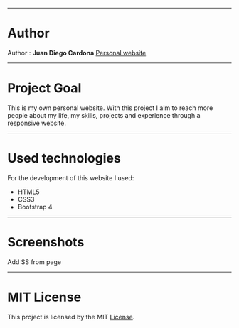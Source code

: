 ***
# Author
Author : **Juan Diego Cardona** 
[Personal website](Link)
***

# Project Goal
This is my own personal website. With this project I aim to reach more people about my life, my skills, projects and experience through a responsive website.
*** 
# Used technologies
For the development of this website I used:
* HTML5
* CSS3
* Bootstrap 4

***

# Screenshots

Add SS from page

***
# MIT License
This project is licensed by the MIT [License](LICENSE).
